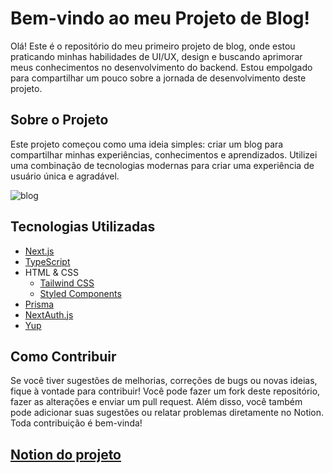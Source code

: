 # Bem-vindo ao meu Projeto de Blog!

Olá! Este é o repositório do meu primeiro projeto de blog, onde estou praticando minhas habilidades de UI/UX, design e buscando aprimorar meus conhecimentos no desenvolvimento do backend. Estou empolgado para compartilhar um pouco sobre a jornada de desenvolvimento deste projeto.

## Sobre o Projeto

Este projeto começou como uma ideia simples: criar um blog para compartilhar minhas experiências, conhecimentos e aprendizados. Utilizei uma combinação de tecnologias modernas para criar uma experiência de usuário única e agradável.

![blog](public/blog.gif)

## Tecnologias Utilizadas

- [Next.js](https://nextjs.org/)
- [TypeScript](https://www.typescriptlang.org/)
- HTML & CSS
  - [Tailwind CSS](https://tailwindcss.com/)
  - [Styled Components](https://styled-components.com/)
- [Prisma](https://www.prisma.io/)
- [NextAuth.js](https://next-auth.js.org/)
- [Yup](https://github.com/jquense/yup)

## Como Contribuir

Se você tiver sugestões de melhorias, correções de bugs ou novas ideias, fique à vontade para contribuir! Você pode fazer um fork deste repositório, fazer as alterações e enviar um pull request. Além disso, você também pode adicionar suas sugestões ou relatar problemas diretamente no Notion. Toda contribuição é bem-vinda!

## [Notion do projeto](https://www.notion.so/Blog-s-todo-f123101012184d10af65e8b8267264e6)
